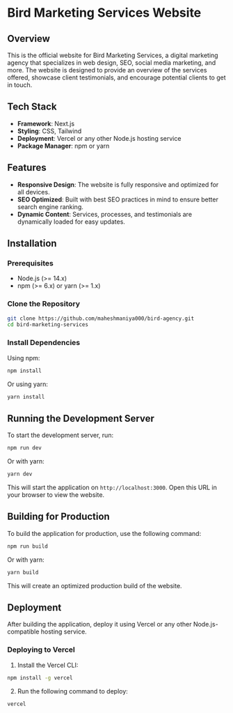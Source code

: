# Bird Marketing Services Website

## Overview

This is the official website for Bird Marketing Services, a digital marketing agency that specializes in web design, SEO, social media marketing, and more. The website is designed to provide an overview of the services offered, showcase client testimonials, and encourage potential clients to get in touch.

## Tech Stack

- **Framework**: Next.js
- **Styling**: CSS, Tailwind
- **Deployment**: Vercel or any other Node.js hosting service
- **Package Manager**: npm or yarn

## Features

- **Responsive Design**: The website is fully responsive and optimized for all devices.
- **SEO Optimized**: Built with best SEO practices in mind to ensure better search engine ranking.
- **Dynamic Content**: Services, processes, and testimonials are dynamically loaded for easy updates.

## Installation

### Prerequisites

- Node.js (>= 14.x)
- npm (>= 6.x) or yarn (>= 1.x)

### Clone the Repository

```bash
git clone https://github.com/maheshmaniya000/bird-agency.git
cd bird-marketing-services
```

### Install Dependencies

Using npm:

```bash
npm install
```

Or using yarn:

```bash
yarn install
```

## Running the Development Server

To start the development server, run:

```bash
npm run dev
```

Or with yarn:

```bash
yarn dev
```

This will start the application on `http://localhost:3000`. Open this URL in your browser to view the website.

## Building for Production

To build the application for production, use the following command:

```bash
npm run build
```

Or with yarn:

```bash
yarn build
```

This will create an optimized production build of the website.

## Deployment

After building the application, deploy it using Vercel or any other Node.js-compatible hosting service.

### Deploying to Vercel

1. Install the Vercel CLI:

```bash
npm install -g vercel
```

2. Run the following command to deploy:

```bash
vercel
```

